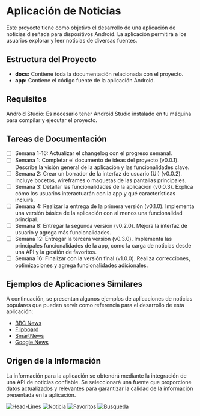 # Aplicación de Noticias

Este proyecto tiene como objetivo el desarrollo de una aplicación de noticias diseñada para dispositivos Android. La aplicación permitirá a los usuarios explorar y leer noticias de diversas fuentes.

## Estructura del Proyecto
- **docs:** Contiene toda la documentación relacionada con el proyecto.
- **app:** Contiene el código fuente de la aplicación Android.

## Requisitos

Android Studio: Es necesario tener Android Studio instalado en tu máquina para compilar y ejecutar el proyecto.

## Tareas de Documentación

- [ ] Semana 1-16: Actualizar el changelog con el progreso semanal.
- [ ] Semana 1: Completar el documento de ideas del proyecto (v0.0.1). Describe la visión general de la aplicación y las funcionalidades clave.
- [ ] Semana 2: Crear un borrador de la interfaz de usuario (UI) (v0.0.2). Incluye bocetos, wireframes o maquetas de las pantallas principales.
- [ ] Semana 3: Detallar las funcionalidades de la aplicación (v0.0.3). Explica cómo los usuarios interactuarán con la app y qué características incluirá.
- [ ] Semana 4: Realizar la entrega de la primera versión (v0.1.0). Implementa una versión básica de la aplicación con al menos una funcionalidad principal.
- [ ] Semana 8: Entregar la segunda versión (v0.2.0). Mejora la interfaz de usuario y agrega más funcionalidades.
- [ ] Semana 12: Entregar la tercera versión (v0.3.0). Implementa las principales funcionalidades de la app, como la carga de noticias desde una API y la gestión de favoritos.
- [ ] Semana 16: Finalizar con la versión final (v1.0.0). Realiza correcciones, optimizaciones y agrega funcionalidades adicionales.

## Ejemplos de Aplicaciones Similares

A continuación, se presentan algunos ejemplos de aplicaciones de noticias populares que pueden servir como referencia para el desarrollo de esta aplicación:

- [BBC News](https://play.google.com/store/apps/details?id=bbc.mobile.news.ww&hl=en&gl=US)
- [Flipboard](https://play.google.com/store/apps/details?id=flipboard.app&hl=en&gl=US)
- [SmartNews](https://play.google.com/store/apps/details?id=jp.gocro.smartnews.android&hl=en&gl=US)
- [Google News](https://play.google.com/store/apps/details?id=com.google.android.apps.magazines&hl=en&gl=US)

## Origen de la Información

La información para la aplicación se obtendrá mediante la integración de una API de noticias confiable. Se seleccionará una fuente que proporcione datos actualizados y relevantes para garantizar la calidad de la información presentada en la aplicación.


<a href='https://postimages.org/' target='_blank'><img src='https://i.postimg.cc/Wbs0NDs3/Head-Lines.png' border='0' alt='Head-Lines'/></a> <a href='https://postimages.org/' target='_blank'><img src='https://i.postimg.cc/mZYQW3fJ/Noticia.png' border='0' alt='Noticia'/></a> 
<a href='https://postimages.org/' target='_blank'><img src='https://i.postimg.cc/j24N6T4t/Favoritos.png' border='0' alt='Favoritos'/></a> <a href='https://postimages.org/' target='_blank'><img src='https://i.postimg.cc/D0L6tRQM/Busqueda.png' border='0' alt='Busqueda'/></a>
